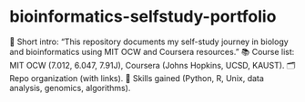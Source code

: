 # bioinformatics-selfstudy-portfolio
📌 Short intro: “This repository documents my self-study journey in biology and bioinformatics using MIT OCW and Coursera resources.”  📚 Course list: MIT OCW (7.012, 6.047, 7.91J), Coursera (Johns Hopkins, UCSD, KAUST).  🗂️ Repo organization (with links).  🔑 Skills gained (Python, R, Unix, data analysis, genomics, algorithms).
